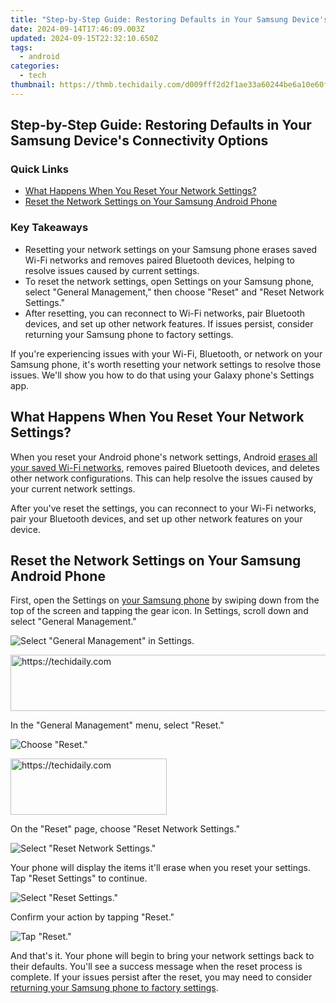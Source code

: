 ```yaml
---
title: "Step-by-Step Guide: Restoring Defaults in Your Samsung Device's Connectivity Options"
date: 2024-09-14T17:46:09.003Z
updated: 2024-09-15T22:32:10.650Z
tags:
  - android
categories:
  - tech
thumbnail: https://thmb.techidaily.com/d009fff2d2f1ae33a60244be6a10e60fe9a4c6152d14b10a6c314e65ab841263.jpg
---
```


## Step-by-Step Guide: Restoring Defaults in Your Samsung Device's Connectivity Options

### Quick Links

* [What Happens When You Reset Your Network Settings?](https://howto.techidaily.com/7-solutions-to-fix-chrome-crashes-or-wont-open-on-xiaomi-redmi-note-12r-drfone-by-drfone-fix-android-problems-fix-android-problems/)
* [Reset the Network Settings on Your Samsung Android Phone](https://location-social.techidaily.com/in-2024-how-to-fake-snapchat-location-without-jailbreak-on-lava-blaze-2-drfone-by-drfone-virtual-android/)

### Key Takeaways

* Resetting your network settings on your Samsung phone erases saved Wi-Fi networks and removes paired Bluetooth devices, helping to resolve issues caused by current settings.
* To reset the network settings, open Settings on your Samsung phone, select "General Management," then choose "Reset" and "Reset Network Settings."
* After resetting, you can reconnect to Wi-Fi networks, pair Bluetooth devices, and set up other network features. If issues persist, consider returning your Samsung phone to factory settings.

 If you're experiencing issues with your Wi-Fi, Bluetooth, or network on your Samsung phone, it's worth resetting your network settings to resolve those issues. We'll show you how to do that using your Galaxy phone's Settings app.

##  What Happens When You Reset Your Network Settings?

 When you reset your Android phone's network settings, Android [erases all your saved Wi-Fi networks](https://tech-savvy.techidaily.com/ai-assisted-idea-genesis-our-picks-of-the-top-5/), removes paired Bluetooth devices, and deletes other network configurations. This can help resolve the issues caused by your current network settings.

 After you've reset the settings, you can reconnect to your Wi-Fi networks, pair your Bluetooth devices, and set up other network features on your device.

##  Reset the Network Settings on Your Samsung Android Phone

 First, open the Settings on [your Samsung phone](https://facebook-clips.techidaily.com/updated-trendsetting-techniques-going-viral-in-the-digital-world/) by swiping down from the top of the screen and tapping the gear icon. In Settings, scroll down and select "General Management."

![Select "General Management" in Settings.](https://static1.howtogeekimages.com/wordpress/wp-content/uploads/2023/11/1-samsung-settings-general-management.png) 

<!-- affiliate ads begin -->
<a href="https://ephamedtechinc.pxf.io/c/5597632/2136613/26400" target="_top" id="2136613">
  <img src="//a.impactradius-go.com/display-ad/26400-2136613" border="0" alt="https://techidaily.com" width="728" height="90"/>
</a>
<img height="0" width="0" src="https://ephamedtechinc.pxf.io/i/5597632/2136613/26400" style="position:absolute;visibility:hidden;" border="0" />
<!-- affiliate ads end -->

 In the "General Management" menu, select "Reset."

![Choose "Reset."](https://static1.howtogeekimages.com/wordpress/wp-content/uploads/2023/11/2-samsung-reset-options.png) 

<!-- affiliate ads begin -->
<a href="https://aligracehair.sjv.io/c/5597632/2115930/19272" target="_top" id="2115930">
  <img src="//a.impactradius-go.com/display-ad/19272-2115930" border="0" alt="https://techidaily.com" width="250" height="90"/>
</a>
<img height="0" width="0" src="https://aligracehair.sjv.io/i/5597632/2115930/19272" style="position:absolute;visibility:hidden;" border="0" />
<!-- affiliate ads end -->

 On the "Reset" page, choose "Reset Network Settings."

![Select "Reset Network Settings."](https://static1.howtogeekimages.com/wordpress/wp-content/uploads/2023/11/3-samsung-reset-network-settings.png) 

 Your phone will display the items it'll erase when you reset your settings. Tap "Reset Settings" to continue.

![Select "Reset Settings."](https://static1.howtogeekimages.com/wordpress/wp-content/uploads/2023/11/4-samsung-review-reset-network-settings.png) 

 Confirm your action by tapping "Reset."

![Tap "Reset."](https://static1.howtogeekimages.com/wordpress/wp-content/uploads/2023/11/5-samsung-confirm-reset-network-settings.png) 

 And that's it. Your phone will begin to bring your network settings back to their defaults. You'll see a success message when the reset process is complete. If your issues persist after the reset, you may need to consider [returning your Samsung phone to factory settings](https://ios-unlock.techidaily.com/how-to-open-your-iphone-11-pro-without-a-home-button-by-drfone-ios/).

<ins class="adsbygoogle"
     style="display:block"
     data-ad-format="autorelaxed"
     data-ad-client="ca-pub-7571918770474297"
     data-ad-slot="1223367746"></ins>

<ins class="adsbygoogle"
     style="display:block"
     data-ad-client="ca-pub-7571918770474297"
     data-ad-slot="8358498916"
     data-ad-format="auto"
     data-full-width-responsive="true"></ins>



